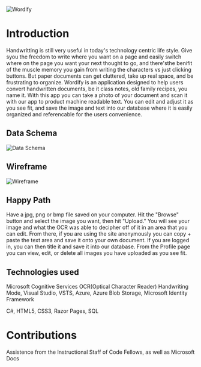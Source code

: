 
![Wordify](https://imgur.com/rc8Wz56.png)

# Introduction 
 Handwritting is still very useful in today's technology centric life style. Give syou the freedom to write where you want
on a page and easily switch where on the page you want your next thought to go, and there'sthe benifit of the muscle memory you gain
from writing the characters vs just clicking buttons. But paper documents can get cluttered, take up real space, and be frustrating to organize.
 Wordify is an application designed to help users convert handwritten documents, be it class notes, 
old family recipes, you name it. With this app you can take a photo of your document and scan it with our app to product machine readable text.
You can edit and adjust it as you see fit, and save the image and text into our database where it is easily organized and referencable for the users convenience. 


## Data Schema 
![Data Schema](https://wordify.visualstudio.com/eb4a1c8b-2104-40f7-91dd-03c2211d0423/_apis/git/repositories/bb1bf895-d7de-4fad-b321-20e72f5d3208/Items?path=%2FAssets%2FWordifySchema.PNG&versionDescriptor%5BversionOptions%5D=0&versionDescriptor%5BversionType%5D=0&versionDescriptor%5Bversion%5D=Staging&download=false&resolveLfs=true&%24format=octetStream&api-version=5.0-preview.1)


## Wireframe
![Wireframe](https://wordify.visualstudio.com/eb4a1c8b-2104-40f7-91dd-03c2211d0423/_apis/git/repositories/bb1bf895-d7de-4fad-b321-20e72f5d3208/Items?path=%2FAssets%2FWordifyWireframe.jpg&versionDescriptor%5BversionOptions%5D=0&versionDescriptor%5BversionType%5D=0&versionDescriptor%5Bversion%5D=Staging&download=false&resolveLfs=true&%24format=octetStream&api-version=5.0-preview.1)


## Happy Path

Have a jpg, png or bmp file saved on your computer. Hit the "Browse" button and select the image you want, then hit "Upload."
You will see your image and what the OCR was able to decipher off of it in an area that you can edit. From there, if you are using 
the site anonymously you can copy + paste the text area and save it onto your own document. If you are logged in, you can then title it and 
save it into our database. From the Profile page you can view, edit, or delete all images you have uploaded as you see fit. 


## Technologies used
Microsoft Cognitive Services OCR(Optical Character Reader) Handwriting Mode, Visual Studio, VSTS, Azure, Azure Blob Storage, Microsoft Identity Framework

C#, HTML5, CSS3, Razor Pages, SQL 

# Contributions
Assistence from the Instructional Staff of Code Fellows, as well as Microsoft Docs

